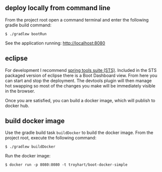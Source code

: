 ## deploy locally from command line

From the project root open a command terminal and enter the following gradle build command:

    $ ./gradlew bootRun

See the application running: [http://localhost:8080](http://localhost:8080)

## eclipse

For development I recommend [spring tools suite (STS)](https://spring.io/tools). Included in the STS packaged version of eclipse
there is a Boot Dashboard view. From here you can start and stop the deployment. The devtools
plugin will then manage hot swapping so most of the changes you make will be immediately visible
in the browser.

Once you are satisfied, you can build a docker image, which will publish to docker hub.

## build docker image

Use the gradle build task `buildDocker` to build the docker image. From the project root, execute the following command:

    $ ./gradlew buildDocker

Run the docker image:

    $ docker run -p 8080:8080 -t troyhart/boot-docker-simple